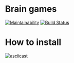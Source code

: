 # Brain games
[![Maintainability](https://api.codeclimate.com/v1/badges/c06458aaf3263c02b8e5/maintainability)](https://codeclimate.com/github/rentery/php-project-lvl1/maintainability)
[![Build Status](https://travis-ci.com/rentery/php-project-lvl1.svg?branch=master)](https://travis-ci.com/rentery/php-project-lvl1)

# How to install
[![asciicast](https://asciinema.org/a/mkP33lkoYXQs0nw5zQopM84OT.svg)](https://asciinema.org/a/mkP33lkoYXQs0nw5zQopM84OT)
